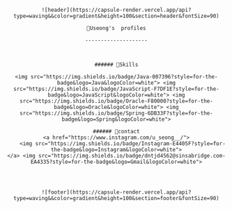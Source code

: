 <div align = "center">

    ![header](https://capsule-render.vercel.app/api?type=waving&&color=gradient&height=100&section=header&fontSize=90)

    🐒Useong's  profiles

    --------------------



    ###### 📖Skills

    <img src="https://img.shields.io/badge/Java-007396?style=for-the-badge&logo=Java&logoColor=white"> <img src="https://img.shields.io/badge/JavaScript-F7DF1E?style=for-the-badge&logo=JavaScript&logoColor=white"> <img src="https://img.shields.io/badge/Oracle-F80000?style=for-the-badge&logo=Oracle&logoColor=white"> <img src="https://img.shields.io/badge/Spring-6DB33F?style=for-the-badge&logo=Spring&logoColor=white">

    ###### 📱contact
    <a href="https://www.instagram.com/u_seong__/">
        <img src="https://img.shields.io/badge/Instagram-E4405F?style=for-the-badge&logo=Instagram&logoColor=white">
    </a> <img src="https://img.shields.io/badge/dntjd4562@sinsabridge.com-EA4335?style=for-the-badge&logo=Gmail&logoColor=white">




    ![footer](https://capsule-render.vercel.app/api?type=waving&&color=gradient&height=100&section=footer&fontSize=90)
</div>
